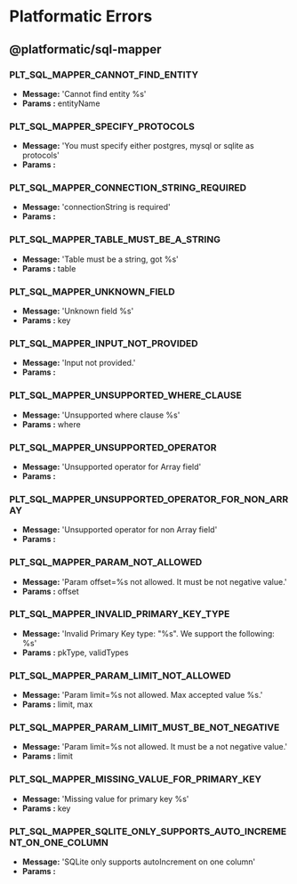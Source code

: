 # Platformatic Errors


## @platformatic/sql-mapper


### PLT_SQL_MAPPER_CANNOT_FIND_ENTITY

- **Message:** 'Cannot find entity %s'
- **Params :** entityName


### PLT_SQL_MAPPER_SPECIFY_PROTOCOLS

- **Message:** 'You must specify either postgres, mysql or sqlite as protocols'
- **Params :** 


### PLT_SQL_MAPPER_CONNECTION_STRING_REQUIRED

- **Message:** 'connectionString is required'
- **Params :** 


### PLT_SQL_MAPPER_TABLE_MUST_BE_A_STRING

- **Message:** 'Table must be a string, got %s'
- **Params :** table


### PLT_SQL_MAPPER_UNKNOWN_FIELD

- **Message:** 'Unknown field %s'
- **Params :** key


### PLT_SQL_MAPPER_INPUT_NOT_PROVIDED

- **Message:** 'Input not provided.'
- **Params :** 


### PLT_SQL_MAPPER_UNSUPPORTED_WHERE_CLAUSE

- **Message:** 'Unsupported where clause %s'
- **Params :** where


### PLT_SQL_MAPPER_UNSUPPORTED_OPERATOR

- **Message:** 'Unsupported operator for Array field'
- **Params :** 


### PLT_SQL_MAPPER_UNSUPPORTED_OPERATOR_FOR_NON_ARRAY

- **Message:** 'Unsupported operator for non Array field'
- **Params :** 


### PLT_SQL_MAPPER_PARAM_NOT_ALLOWED

- **Message:** 'Param offset=%s not allowed. It must be not negative value.'
- **Params :** offset


### PLT_SQL_MAPPER_INVALID_PRIMARY_KEY_TYPE

- **Message:** 'Invalid Primary Key type: "%s". We support the following: %s'
- **Params :** pkType,  validTypes


### PLT_SQL_MAPPER_PARAM_LIMIT_NOT_ALLOWED

- **Message:** 'Param limit=%s not allowed. Max accepted value %s.'
- **Params :** limit,  max


### PLT_SQL_MAPPER_PARAM_LIMIT_MUST_BE_NOT_NEGATIVE

- **Message:** 'Param limit=%s not allowed. It must be a not negative value.'
- **Params :** limit


### PLT_SQL_MAPPER_MISSING_VALUE_FOR_PRIMARY_KEY

- **Message:** 'Missing value for primary key %s'
- **Params :** key


### PLT_SQL_MAPPER_SQLITE_ONLY_SUPPORTS_AUTO_INCREMENT_ON_ONE_COLUMN

- **Message:** 'SQLite only supports autoIncrement on one column'
- **Params :** 

